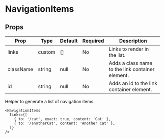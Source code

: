 NavigationItems
===============


Props
-----

Prop                  | Type     | Default                   | Required | Description
--------------------- | -------- | ------------------------- | -------- | -----------
links|custom|[]|No|Links to render in the list.
className|string|null|No|Adds a class name to the link container element.
id|string|null|No|Adds an id to the link container element.

Helper to generate a list of navigation items.

```
<NavigationItems
  links={[
    { to: '/cat', exact: true, content: 'Cat' },
    { to: '/anotherCat', content: 'Another Cat' },
  ]}
/>
```
